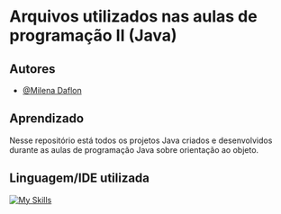 # Arquivos utilizados nas aulas de programação II (Java) 

## Autores

- [@Milena Daflon](https://github.com/foxwire96)

## Aprendizado

Nesse repositório está todos os projetos Java criados e desenvolvidos durante as aulas de programação Java sobre orientação ao objeto.

## Linguagem/IDE utilizada
[![My Skills](https://skillicons.dev/icons?i=java,eclipse&perline=3)](https://skillicons.dev)

